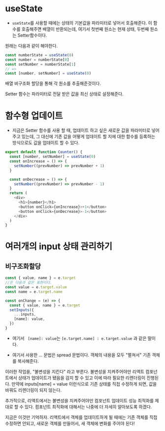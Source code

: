# useState

- `useState`를 사용할 때에는 상태의 기본값을 파라미터로 넣어서 호출해준다. 이 함수를 호출해주면 배열이 반환되는데, 여기서 첫번째 원소는 현재 상태, 두번째 원소는 Setter함수이다.

원래는 다음과 같이 해야한다.

```javascript
const numberState = useState(0)
const number = numberState[0]
const setNumber = numberState[1]
// =>
const [number, setNumber] = useState(0)
```

배열 비구조화 할당을 통해 각 원소를 추출해준것이다.

Setter 함수는 파라미터로 전달 받은 값을 최신 상태로 설정해준다.

# 함수형 업데이트

- 지금은 Setter 함수를 사용 할 때, 업데이트 하고 싶은 새로운 값을 파라미터로 넣어주고 있는데, 그 대신에 기존 값을 어떻게 업데이트 할 지에 대한 함수를 등록하는 방식으로도 값을 업데이트 할 수 있다.

```javascript
export default function Counter() {
  const [number, setNumber] = useState(0)
  const onIncrease = () => {
    setNumber((prevNumber) => prevNumber + 1)
  }

  const onDecrease = () => {
    setNumber((prevNumber) => prevNumber - 1)
  }
  return (
    <div>
      <h1>{number}</h1>
      <button onClick={onIncrease}>+1</button>
      <button onClick={onDecrease}>-1</button>
    </div>
  )
}
```

# 여러개의 input 상태 관리하기

## 비구조화할당

```javascript
const { value, name } = e.target
//은 다음과 같은 표현이다.
const value = e.target.value
const name = e.target.name
```

```javascript
const onChange = (e) => {
  const { value, name } = e.target
  setInputs({
    ...inputs,
    [name]: value,
  })
}
```

- 여기서 ` [name]: value`는
  `[e.target.name] : e.target.value` 과 같은 말이다.

- 여기서 사용한 ... 문법은 spread 문법이다. 객체의 내용을 모두 "펼쳐서" 기존 객체를 복사해준다.

이러한 작업을, "불변성을 지킨다" 라고 부른다. 불변성을 지켜주어야만 리액트 컴포넌트에서 상태가 업데이트가 됐음을 감지 할 수 있고 이에 따라 필요한 리렌더링이 진행된다. 만약에 inputs[name] = value 이런식으로 기존 상태를 직접 수정하게 되면, 값을 바꿔도 리렌더링이 되지 않는다.

추가적으로, 리액트에서는 불변성을 지켜주어야만 컴포넌트 업데이트 성능 최적화를 제대로 할 수 있다. 컴포넌트 최적화에 대해서는 나중에 더 자세히 알아보도록 하겠다.

지금은 이것만 기억하자. 리액트에서 객체를 업데이트하게 될 때에는 기존 객체를 직접 수정하면 안되고, 새로운 객체를 만들어서, 새 객체에 변화를 주어야 된다!
